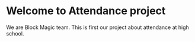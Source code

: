 # Welcome to Attendance project
We are Block Magic team. This is first our project about attendance at high school.